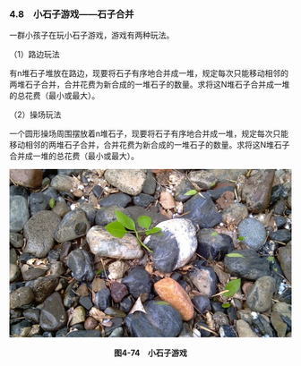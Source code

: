 ### 4.8　小石子游戏——石子合并

一群小孩子在玩小石子游戏，游戏有两种玩法。

（1）路边玩法

有n堆石子堆放在路边，现要将石子有序地合并成一堆，规定每次只能移动相邻的两堆石子合并，合并花费为新合成的一堆石子的数量。求将这N堆石子合并成一堆的总花费（最小或最大）。

（2）操场玩法

一个圆形操场周围摆放着n堆石子，现要将石子有序地合并成一堆，规定每次只能移动相邻的两堆石子合并，合并花费为新合成的一堆石子的数量。求将这N堆石子合并成一堆的总花费（最小或最大）。

![387.jpg](../images/387.jpg)
<center class="my_markdown"><b class="my_markdown">图4-74　小石子游戏</b></center>

